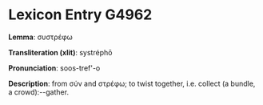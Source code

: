 # Lexicon Entry G4962

**Lemma**: συστρέφω

**Transliteration (xlit)**: systréphō

**Pronunciation**: soos-tref'-o

**Description**:
from σύν and στρέφω; to twist together, i.e. collect (a bundle, a crowd):--gather.

